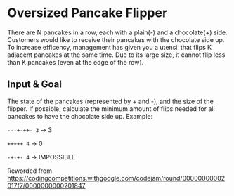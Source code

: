 # Oversized Pancake Flipper

There are N pancakes in a row, each with a plain(-) and a chocolate(+) side. Customers would like to receive their pancakes with the chocolate side up. To increase efficency, management has given you a utensil that flips K adjacent pancakes at the same time. Due to its large size, it cannot flip less than K pancakes (even at the edge of the row).

## Input & Goal
The state of the pancakes (represented by + and -), and the size of the flipper. If possible, calculate the minimum amount of flips needed for all pancakes to have the chocolate side up. Example:

`---+-++- 3` -> 3

`+++++ 4` -> 0

`-+-+- 4` -> IMPOSSIBLE


Reworded from https://codingcompetitions.withgoogle.com/codejam/round/00000000002017f7/0000000000201847
